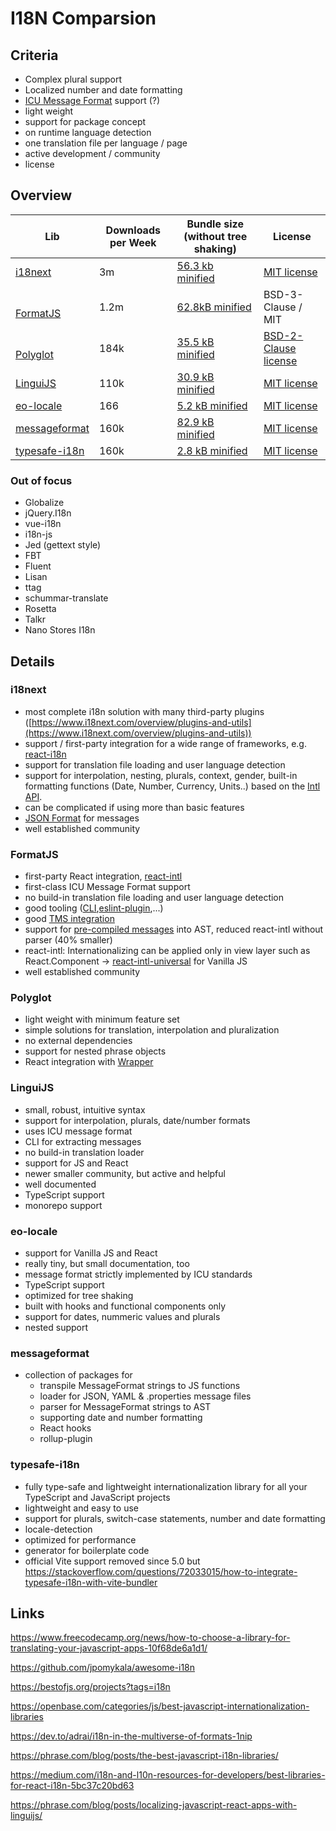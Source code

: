 # I18N Comparsion

## Criteria

-   Complex plural support
-   Localized number and date formatting
-   [ICU Message Format](https://phrase.com/blog/posts/guide-to-the-icu-message-format/) support (?)
-   light weight
-   support for package concept
-   on runtime language detection
-   one translation file per language / page
-   active development / community
-   license

## Overview

| Lib                                                             | Downloads per Week | Bundle size (without tree shaking)                                             | License                                                                           |
| --------------------------------------------------------------- | ------------------ | ------------------------------------------------------------------------------ | --------------------------------------------------------------------------------- |
| [i18next](https://github.com/i18next/i18next)                   | 3m                 | [56.3 kb minified](https://bundlephobia.com/package/i18next@22.0.2)            | [MIT license](https://github.com/i18next/i18next/blob/master/LICENSE)             |
| <br />[FormatJS](https://github.com/formatjs/formatjs)          | 1.2m               | [62.8kB minified](https://bundlephobia.com/package/react-intl@6.2.1)           | BSD-3-Clause / MIT                                                                |
| <br />[Polyglot](https://github.com/airbnb/polyglot.js)<br />   | 184k               | [35.5 kB minified](https://bundlephobia.com/package/node-polyglot@2.4.2)       | [BSD-2-Clause license](https://github.com/airbnb/polyglot.js/blob/master/LICENSE) |
| [LinguiJS](https://github.com/lingui/js-lingui/)                | 110k               | [30.9 kB minified](https://bundlephobia.com/package/@lingui/react@3.15.0)      | [MIT license](https://github.com/lingui/js-lingui/blob/main/LICENSE)              |
| [eo-locale](https://github.com/ibitcy/eo-locale)                | 166                | [5.2 kB minified](https://bundlephobia.com/package/eo-locale@7.4.2)            | [MIT license](https://github.com/ibitcy/eo-locale/blob/master/LICENSE)            |
| [messageformat](https://github.com/messageformat/messageformat) | 160k               | [82.9 kB minified](https://bundlephobia.com/package/@messageformat/core@3.0.1) | [MIT license](https://github.com/messageformat/messageformat/blob/master/LICENSE) |
| [typesafe-i18n](https://github.com/ivanhofer/typesafe-i18n)     | 160k               | [2.8 kB minified](https://bundlephobia.com/package/typesafe-i18n@5.20.0)       | [MIT license](https://github.com/ivanhofer/typesafe-i18n/blob/main/LICENSE)       |

### Out of focus

-   Globalize
-   jQuery.I18n
-   vue-i18n
-   i18n-js
-   Jed (gettext style)
-   FBT
-   Fluent
-   Lisan
-   ttag
-   schummar-translate
-   Rosetta
-   Talkr
-   Nano Stores I18n

## Details

### i18next

-   most complete i18n solution with many third-party plugins ([https://www.i18next.com/overview/plugins-and-utils](https://www.i18next.com/overview/plugins-and-utils))
-   support / first-party integration for a wide range of frameworks, e.g. [react-i18n](https://react.i18next.com/)
-   support for translation file loading and user language detection
-   support for interpolation, nesting, plurals, context, gender, built-in formatting functions (Date, Number, Currency, Units..) based on the [Intl API](https://developer.mozilla.org/en-US/docs/Web/JavaScript/Reference/Global_Objects/Intl).
-   can be complicated if using more than basic features
-   [JSON Format](https://www.i18next.com/misc/json-format) for messages
-   well established community

### FormatJS

-   first-party React integration, [react-intl](https://formatjs.io/docs/react-intl/)
-   first-class ICU Message Format support
-   no build-in translation file loading and user language detection
-   good tooling ([CLI](https://formatjs.io/docs/tooling/cli),[eslint-plugin](https://https://formatjs.io/docs/tooling/linter),...)
-   good [TMS integration](https://formatjs.io/docs/getting-started/message-extraction/#translation-management-system-tms-integration)
-   support for [pre-compiled messages](https://formatjs.io/docs/guides/advanced-usage) into AST, reduced react-intl without parser (40% smaller)
-   react-intl: Internationalizing can be applied only in view layer such as React.Component -> [react-intl-universal](https://github.com/alibaba/react-intl-universal) for Vanilla JS
-   well established community

### Polyglot

-   light weight with minimum feature set
-   simple solutions for translation, interpolation and pluralization
-   no external dependencies
-   support for nested phrase objects
-   React integration with [Wrapper](https://github.com/nayaabkhan/react-polyglot)

### LinguiJS

-   small, robust, intuitive syntax
-   support for interpolation, plurals, date/number formats
-   uses ICU message format
-   CLI for extracting messages
-   no build-in translation loader
-   support for JS and React
-   newer smaller community, but active and helpful
-   well documented
-   TypeScript support
-   monorepo support

### eo-locale

-   support for Vanilla JS and React
-   really tiny, but small documentation, too
-   message format strictly implemented by ICU standards
-   TypeScript support
-   optimized for tree shaking
-   built with hooks and functional components only
-   support for dates, nummeric values and plurals
-   nested support

### messageformat

-   collection of packages for
    -   transpile MessageFormat strings to JS functions
    -   loader for JSON, YAML & .properties message files
    -   parser for MessageFormat strings to AST
    -   supporting date and number formatting
    -   React hooks
    -   rollup-plugin

### typesafe-i18n

-   fully type-safe and lightweight internationalization library for all your TypeScript and JavaScript projects
-   lightweight and easy to use
-   support for plurals, switch-case statements, number and date formatting
-   locale-detection
-   optimized for performance
-   generator for boilerplate code
-   official Vite support removed since 5.0 but https://stackoverflow.com/questions/72033015/how-to-integrate-typesafe-i18n-with-vite-bundler

## Links

https://www.freecodecamp.org/news/how-to-choose-a-library-for-translating-your-javascript-apps-10f68de6a1d1/

https://github.com/jpomykala/awesome-i18n

https://bestofjs.org/projects?tags=i18n

https://openbase.com/categories/js/best-javascript-internationalization-libraries

https://dev.to/adrai/i18n-in-the-multiverse-of-formats-1nip

https://phrase.com/blog/posts/the-best-javascript-i18n-libraries/

https://medium.com/i18n-and-l10n-resources-for-developers/best-libraries-for-react-i18n-5bc37c20bd63

https://phrase.com/blog/posts/localizing-javascript-react-apps-with-linguijs/
